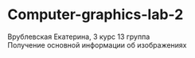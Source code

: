 # Computer-graphics-lab-2   
Врублевская Екатерина, 3 курс 13 группа   
Получение основной информации об изображениях
